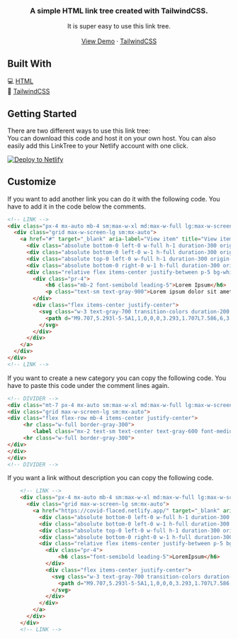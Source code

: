 
   <br />
    <br />


  <h3 align="center">A simple HTML link tree created with TailwindCSS.</h3>

  <p align="center">
    It is super easy to use this link tree.
    <br />
    <br />
    <a href="https://upbeat-dubinsky-abcc9c.netlify.app/">View Demo</a>
    ·
    <a href="https://tailwindcss.com/">TailwindCSS</a>
  </p>
</p>


## Built With

💻 [HTML](https://wiki.selfhtml.org/wiki/HTML)<br>
🎨 [TailwindCSS](https://tailwindcss.com/)


## Getting Started

There are two different ways to use this link tree:<br>
You can download this code and host it on your own host. You can also easily add this LinkTree to your Netlify account with one click.


[![Deploy to Netlify](https://www.netlify.com/img/deploy/button.svg)](https://app.netlify.com/start/deploy?repository=https://github.com/flaced/simple-html-linktree)


## Customize

If you want to add another link you can do it with the following code. You have to add it in the code below the comments.

```html
<!-- LINK -->
<div class="px-4 mx-auto mb-4 sm:max-w-xl md:max-w-full lg:max-w-screen-xl md:px-24 lg:px-8">
  <div class="grid max-w-screen-lg sm:mx-auto">
    <a href="#" target="_blank" aria-label="View item" title="View item" class="relative block p-px overflow-hidden transition duration-300 transform border rounded shadow-sm hover:scale-105 group hover:shadow-xl">
      <div class="absolute bottom-0 left-0 w-full h-1 duration-300 origin-left transform scale-x-0 bg-gray-800 group-hover:scale-x-100"></div>
      <div class="absolute bottom-0 left-0 w-1 h-full duration-300 origin-bottom transform scale-y-0 bg-gray-800 group-hover:scale-y-100"></div>
      <div class="absolute top-0 left-0 w-full h-1 duration-300 origin-right transform scale-x-0 bg-gray-800 group-hover:scale-x-100"></div>
      <div class="absolute bottom-0 right-0 w-1 h-full duration-300 origin-top transform scale-y-0 bg-gray-800 group-hover:scale-y-100"></div>
      <div class="relative flex items-center justify-between p-5 bg-white rounded-sm">
        <div class="pr-4">
            <h6 class="mb-2 font-semibold leading-5">Lorem Ipsum</h6>
            <p class="text-sm text-gray-900">Lorem ipsum dolor sit amet, consetetur sadipscing elitr</p>
        </div>
        <div class="flex items-center justify-center">
          <svg class="w-3 text-gray-700 transition-colors duration-200 group-hover:text-deep-purple-accent-400" fill="currentColor" viewBox="0 0 12 12">
            <path d="M9.707,5.293l-5-5A1,1,0,0,0,3.293,1.707L7.586,6,3.293,10.293a1,1,0,1,0,1.414,1.414l5-5A1,1,0,0,0,9.707,5.293Z"></path>
          </svg>
        </div>
      </div>
    </a>
  </div>
</div>
<!-- LINK -->
```

If you want to create a new category you can copy the following code. You have to paste this code under the comment lines again.

```html
<!-- DIVIDER -->
<div class="mt-7 px-4 mx-auto sm:max-w-xl md:max-w-full lg:max-w-screen-xl md:px-24 lg:px-8">
<div class="grid max-w-screen-lg sm:mx-auto">
<div class="flex flex-row mb-4 items-center justify-center">
     <hr class="w-full border-gray-300">
        <label class="mx-2 text-sm text-center text-gray-600 font-medium uppercase">LoremIpsum</label>
     <hr class="w-full border-gray-300">
</div>
</div>
</div>
<!-- DIVIDER -->
```

If you want a link without description you can copy the following code.

```html
    <!-- LINK -->
    <div class="px-4 mx-auto mb-4 sm:max-w-xl md:max-w-full lg:max-w-screen-xl md:px-24 lg:px-8">
      <div class="grid max-w-screen-lg sm:mx-auto">
        <a href="https://covid-flaced.netlify.app/" target="_blank" aria-label="View item" title="View item" class="relative block p-px overflow-hidden transition duration-300 transform border rounded shadow-sm hover:scale-105 group hover:shadow-xl">
          <div class="absolute bottom-0 left-0 w-full h-1 duration-300 origin-left transform scale-x-0 bg-gray-800 group-hover:scale-x-100"></div>
          <div class="absolute bottom-0 left-0 w-1 h-full duration-300 origin-bottom transform scale-y-0 bg-gray-800 group-hover:scale-y-100"></div>
          <div class="absolute top-0 left-0 w-full h-1 duration-300 origin-right transform scale-x-0 bg-gray-800 group-hover:scale-x-100"></div>
          <div class="absolute bottom-0 right-0 w-1 h-full duration-300 origin-top transform scale-y-0 bg-gray-800 group-hover:scale-y-100"></div>
          <div class="relative flex items-center justify-between p-5 bg-white rounded-sm">
            <div class="pr-4">
                <h6 class="font-semibold leading-5">LoremIpsum</h6>
            </div>
            <div class="flex items-center justify-center">
              <svg class="w-3 text-gray-700 transition-colors duration-200 group-hover:text-deep-purple-accent-400" fill="currentColor" viewBox="0 0 12 12">
                <path d="M9.707,5.293l-5-5A1,1,0,0,0,3.293,1.707L7.586,6,3.293,10.293a1,1,0,1,0,1.414,1.414l5-5A1,1,0,0,0,9.707,5.293Z"></path>
              </svg>
            </div>
          </div>
        </a>
      </div>
    </div>
    <!-- LINK -->
```


